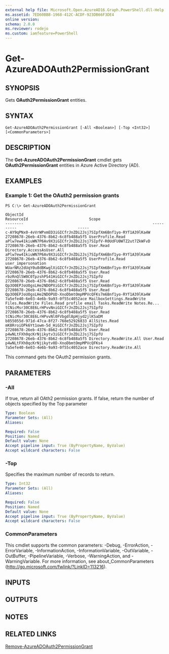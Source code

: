 ```yaml
---
external help file: Microsoft.Open.AzureAD16.Graph.PowerShell.dll-Help.xml
ms.assetid: 7ED60BB8-1968-412C-ACDF-923DB66F3DE4
online version: 
schema: 2.0.0
ms.reviewer: rodejo
ms.custom: iamfeature=PowerShell
---
```


# Get-AzureADOAuth2PermissionGrant

## SYNOPSIS
Gets **OAuth2PermissionGrant** entities.

## SYNTAX

```
Get-AzureADOAuth2PermissionGrant [-All <Boolean>] [-Top <Int32>] [<CommonParameters>]
```

## DESCRIPTION
The **Get-AzureADOAuth2PermissionGrant** cmdlet gets **OAuth2PermissionGrant** entities in Azure Active Directory (AD).

## EXAMPLES

### Example 1: Get the OAuth2 permission grants
```
PS C:\> Get-AzureADOAuth2PermissionGrant

ObjectId                                                         ResourceId                           Scope
--------                                                         ----------                           -----
c-AY9qPNx0-4vVrWPxmED3iGICfrJnZDi2Jsj7SIpfXm6Bnf1yo-RYf1A39lKa4W 27208678-26eb-4376-8b62-6c8fb488a5f5 UserProfile.Read
aPlw7ew41kiuWN7P6Av9X3iGICfrJnZDi2Jsj7SIpfV-R0UdFU0WTZ2ut7ZkWFvD 27208678-26eb-4376-8b62-6c8fb488a5f5 User.Read Directory.AccessAsUser.All
aPlw7ew41kiuWN7P6Av9X3iGICfrJnZDi2Jsj7SIpfXm6Bnf1yo-RYf1A39lKa4W 27208678-26eb-4376-8b62-6c8fb488a5f5 UserProfile.Read user_impersonation
WUarNRz2dUqY0u8dBKwglXiGICfrJnZDi2Jsj7SIpfXm6Bnf1yo-RYf1A39lKa4W 27208678-26eb-4376-8b62-6c8fb488a5f5 User.Read
rbzRnQl5W0C0TpzshPS41HiGICfrJnZDi2Jsj7SIpfU                      27208678-26eb-4376-8b62-6c8fb488a5f5 User.Read
Qp3O0EPJoUOgsLHe2NDOPXiGICfrJnZDi2Jsj7SIpfXm6Bnf1yo-RYf1A39lKa4W 27208678-26eb-4376-8b62-6c8fb488a5f5 User.Read
Qp3O0EPJoUOgsLHe2NDOPUD-XnoDbmtOmpMPVcQFKs7m6Bnf1yo-RYf1A39lKa4W 7a5efe40-6e03-4e6b-9a93-0f55c4052ace MailboxSettings.ReadWrite Files.ReadWrite Files.Read profile email Tasks.ReadWrite Notes.Re...
tCNicMsr30C8E6LrHPvvNniGICfrJnZDi2Jsj7SIpfU                      27208678-26eb-4376-8b62-6c8fb488a5f5 User.Read
tCNicMsr30C8E6LrHPvvNl0FVbgdl8pHjyd2jlKSaDM                      b855055d-971d-47ca-8f27-768e52926833 AllSites.Read
mK8RroiOPk6Yt1owm-5d_HiGICfrJnZDi2Jsj7SIpfU                      27208678-26eb-4376-8b62-6c8fb488a5f5 User.Read
p4wNLtFXh0qcKrNjikytv3iGICfrJnZDi2Jsj7SIpfU                      27208678-26eb-4376-8b62-6c8fb488a5f5 Directory.ReadWrite.All User.Read
p4wNLtFXh0qcKrNjikytv0D-XnoDbmtOmpMPVcQFKs4                      7a5efe40-6e03-4e6b-9a93-0f55c4052ace Directory.ReadWrite.All
```

This command gets the OAuth2 permission grants.

## PARAMETERS

### -All
If true, return all OAth2 permission grants. If false, return the number of objects specified by the Top parameter

```yaml
Type: Boolean
Parameter Sets: (All)
Aliases: 

Required: False
Position: Named
Default value: None
Accept pipeline input: True (ByPropertyName, ByValue)
Accept wildcard characters: False
```

### -Top
Specifies the maximum number of records to return.

```yaml
Type: Int32
Parameter Sets: (All)
Aliases: 

Required: False
Position: Named
Default value: None
Accept pipeline input: True (ByPropertyName, ByValue)
Accept wildcard characters: False
```

### CommonParameters
This cmdlet supports the common parameters: -Debug, -ErrorAction, -ErrorVariable, -InformationAction, -InformationVariable, -OutVariable, -OutBuffer, -PipelineVariable, -Verbose, -WarningAction, and -WarningVariable. For more information, see about_CommonParameters (http://go.microsoft.com/fwlink/?LinkID=113216).

## INPUTS

## OUTPUTS

## NOTES

## RELATED LINKS

[Remove-AzureADOAuth2PermissionGrant](./Remove-AzureADOAuth2PermissionGrant.md)
